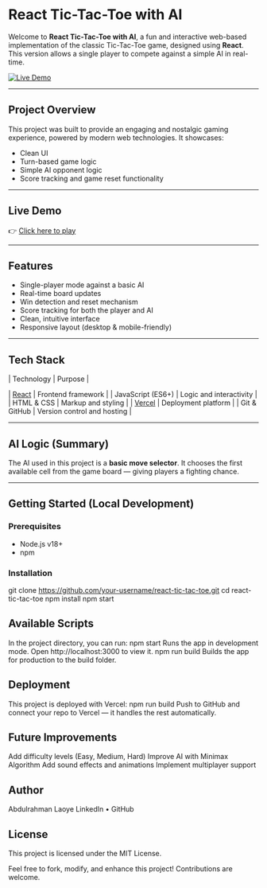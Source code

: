 # React Tic-Tac-Toe with AI
Welcome to **React Tic-Tac-Toe with AI**, a fun and interactive web-based implementation of the classic Tic-Tac-Toe game, designed using **React**. This version allows a single player to compete against a simple AI in real-time.

[![Live Demo](https://img.shields.io/badge/Live-Demo-green?style=flat-square&logo=vercel)](https://react-tic-tac-toe-ashen-two.vercel.app/)

---

## Project Overview
This project was built to provide an engaging and nostalgic gaming experience, powered by modern web technologies. It showcases:
- Clean UI
- Turn-based game logic
- Simple AI opponent logic
- Score tracking and game reset functionality

---

## Live Demo

👉 [Click here to play](https://react-tic-tac-toe-ashen-two.vercel.app/)

---

## Features

- Single-player mode against a basic AI
- Real-time board updates
- Win detection and reset mechanism
- Score tracking for both the player and AI
- Clean, intuitive interface
- Responsive layout (desktop & mobile-friendly)

---

## Tech Stack

| Technology                      |    Purpose |

| [React](https://reactjs.org/)   | Frontend framework |
| JavaScript (ES6+)               | Logic and interactivity |
| HTML & CSS                      | Markup and styling |
| [Vercel](https://vercel.com/)   | Deployment platform |
| Git & GitHub                    | Version control and hosting |

---

## AI Logic (Summary)

The AI used in this project is a **basic move selector**. It chooses the first available cell from the game board — giving players a fighting chance. 

---

## Getting Started (Local Development)

### Prerequisites
- Node.js v18+
- npm

### Installation
git clone https://github.com/your-username/react-tic-tac-toe.git
cd react-tic-tac-toe
npm install
npm start

## Available Scripts
In the project directory, you can run:
npm start
Runs the app in development mode. Open http://localhost:3000 to view it.
npm run build
Builds the app for production to the build folder.

## Deployment
This project is deployed with Vercel:
npm run build
Push to GitHub and connect your repo to Vercel — it handles the rest automatically.

## Future Improvements
Add difficulty levels (Easy, Medium, Hard)
Improve AI with Minimax Algorithm
Add sound effects and animations
Implement multiplayer support

## Author
Abdulrahman Laoye
LinkedIn • GitHub

## License
This project is licensed under the MIT License.

Feel free to fork, modify, and enhance this project! Contributions are welcome.


